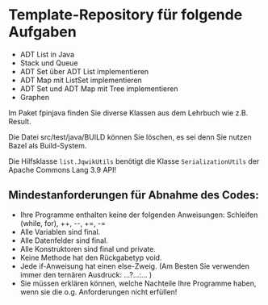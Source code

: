 # Template-Repository für folgende Aufgaben
- ADT List in Java
- Stack und Queue
- ADT Set über ADT List implementieren
- ADT Map mit ListSet implementieren
- ADT Set und ADT Map mit Tree implementieren
- Graphen

Im Paket fpinjava finden Sie diverse Klassen aus dem Lehrbuch wie z.B. Result.

Die Datei src/test/java/BUILD können Sie löschen,
es sei denn Sie nutzen Bazel als Build-System.

Die Hilfsklasse `list.JqwikUtils` benötigt die Klasse
`SerializationUtils` der Apache Commons Lang 3.9 API!

## Mindestanforderungen für Abnahme des Codes:

- Ihre Programme enthalten keine der folgenden Anweisungen: Schleifen (while, for),  ++, --, +=, -=
- Alle Variablen sind final.
- Alle Datenfelder sind final.
- Alle Konstruktoren sind final und private.
- Keine Methode hat den Rückgabetyp void.
- Jede if-Anweisung hat einen else-Zweig.
  (Am Besten Sie verwenden immer den ternären Ausdruck: ...?...:... )
- Sie müssen erklären können,
  welche Nachteile Ihre Programme haben,
  wenn sie die o.g. Anforderungen nicht erfüllen!
